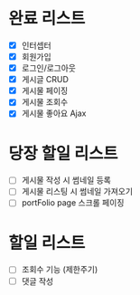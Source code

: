 # 완료 리스트
 - [x] 인터셉터
 - [x] 회원가입
 - [x] 로그인/로그아웃
 - [x] 게시글 CRUD
 - [x] 게시물 페이징
 - [x] 게시물 조회수
 - [x] 게시물 좋아요 Ajax

# 당장 할일 리스트
 - [ ] 게시물 작성 시 썸네일 등록
 - [ ] 게시물 리스팅 시 썸네일 가져오기
 - [ ] portFolio page 스크롤 페이징
 
# 할일 리스트
 - [ ] 조회수 기능 (제한주기)
 - [ ] 댓글 작성
